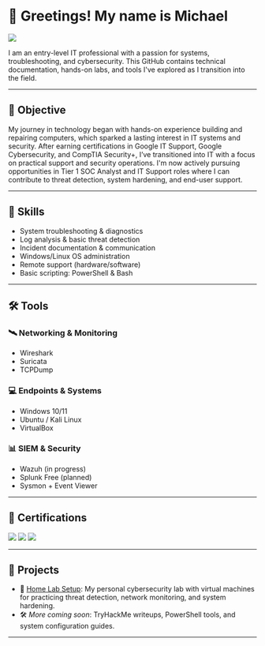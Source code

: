 # 👋 Greetings! My name is Michael

<a href="https://linkedin.com/in/michael-rondon-312b03314">
  <img src="https://img.shields.io/badge/-LinkedIn-0072b1?&style=for-the-badge&logo=linkedin&logoColor=white" />
</a>

I am an entry-level IT professional with a passion for systems, troubleshooting, and cybersecurity. This GitHub contains technical documentation, hands-on labs, and tools I've explored as I transition into the field.

---

## 🎯 Objective

My journey in technology began with hands-on experience building and repairing computers, which sparked a lasting interest in IT systems and security. After earning certifications in Google IT Support, Google Cybersecurity, and CompTIA Security+, I’ve transitioned into IT with a focus on practical support and security operations. I'm now actively pursuing opportunities in Tier 1 SOC Analyst and IT Support roles where I can contribute to threat detection, system hardening, and end-user support.

---

## 🧠 Skills

- System troubleshooting & diagnostics  
- Log analysis & basic threat detection  
- Incident documentation & communication  
- Windows/Linux OS administration  
- Remote support (hardware/software)  
- Basic scripting: PowerShell & Bash  

---

## 🛠️ Tools

### 🛰️ Networking & Monitoring
- Wireshark  
- Suricata  
- TCPDump

### 💻 Endpoints & Systems
- Windows 10/11  
- Ubuntu / Kali Linux  
- VirtualBox

### 📊 SIEM & Security
- Wazuh (in progress)  
- Splunk Free (planned)  
- Sysmon + Event Viewer

---

## 🧾 Certifications

<div>
  <img src="https://img.shields.io/badge/Google%20IT%20Support-34A853?style=for-the-badge&logo=Google&logoColor=white" />
  <img src="https://img.shields.io/badge/Google%20Cybersecurity-4285F4?style=for-the-badge&logo=Google&logoColor=white" />
  <img src="https://img.shields.io/badge/-Security%2B-FF0000?&style=for-the-badge&logo=CompTIA&logoColor=white" />
</div>

---

## 📂 Projects

- 🧪 [Home Lab Setup](https://github.com/MikeyRondon/home-lab-setup): My personal cybersecurity lab with virtual machines for practicing threat detection, network monitoring, and system hardening.  
- 🛠️ _More coming soon_: TryHackMe writeups, PowerShell tools, and system configuration guides.

---

